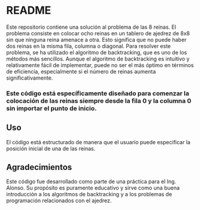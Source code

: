 # README

Este repositorio contiene una solución al problema de las 8 reinas. El problema consiste en colocar ocho reinas en un tablero de ajedrez de 8x8 sin que ninguna reina amenace a otra. Esto significa que no puede haber dos reinas en la misma fila, columna o diagonal.
Para resolver este problema, se ha utilizado el algoritmo de backtracking, que es uno de los métodos más sencillos. Aunque el algoritmo de backtracking es intuitivo y relativamente fácil de implementar, puede no ser el más óptimo en términos de eficiencia, especialmente si el número de reinas aumenta significativamente.

### Este código está específicamente diseñado para comenzar la colocación de las reinas siempre desde la fila 0 y la columna 0 sin importar el punto de inicio.

## Uso

El código está estructurado de manera que el usuario puede especificar la posición inicial de una de las reinas.

## Agradecimientos

Este código fue desarrollado como parte de una práctica para el Ing. Alonso. Su propósito es puramente educativo y sirve como una buena introducción a los algoritmos de backtracking y a los problemas de programación relacionados con el ajedrez.

